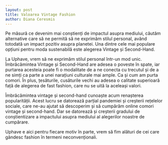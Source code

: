 ```yaml
---
layout: post
title: Valoarea Vintage Fashion
author: Diana Ceresmis
---
```


Pe măsură ce devenim mai conștienți de impactul asupra mediului, căutăm alternative care să ne permită să ne exprimăm stilul personal, având totodată un impact pozitiv asupra planetei. Una dintre cele mai populare opțiuni pentru moda sustenabilă este alegerea Vintage și Second-Hand.

La Uphave, vrem să ne exprimăm stilul personal într-un mod unic. Îmbrăcămintea Vintage și Second-Hand are adesea o poveste în spate, iar purtarea acesteia poate fi o modalitate de a ne conecta cu trecutul și de a ne simți ca parte a unei narațiuni culturale mai ample. Ca și cum am purta comori. În plus, țesăturile, cusăturile vechi au adesea o calitate superioară față de alegerea de fast fashion, care nu se uită la aceleași valori.

Îmbrăcămintea vintage și second-hand cunoaște acum renașterea popularității. Acest lucru se datorează parțial pandemiei și creșterii rețelelor sociale, care ne-au ajutat să descoperim și să cumpărăm online comori vintage și second-hand. Dar se datorează și creșterii gradului de conștientizare a impactului asupra mediului al alegerilor noastre de cumpărare.

Uphave e aici pentru fiecare motiv în parte, vrem să fim alături de cei care gândesc fashion în termeni neconvenționali. 
